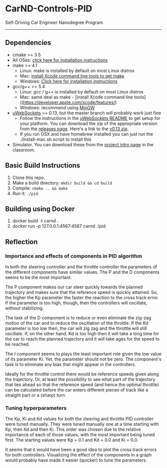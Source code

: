 # CarND-Controls-PID
Self-Driving Car Engineer Nanodegree Program

---

## Dependencies

* cmake >= 3.5
 * All OSes: [click here for installation instructions](https://cmake.org/install/)
* make >= 4.1
  * Linux: make is installed by default on most Linux distros
  * Mac: [install Xcode command line tools to get make](https://developer.apple.com/xcode/features/)
  * Windows: [Click here for installation instructions](http://gnuwin32.sourceforge.net/packages/make.htm)
* gcc/g++ >= 5.4
  * Linux: gcc / g++ is installed by default on most Linux distros
  * Mac: same deal as make - [install Xcode command line tools]((https://developer.apple.com/xcode/features/)
  * Windows: recommend using [MinGW](http://www.mingw.org/)
* [uWebSockets](https://github.com/uWebSockets/uWebSockets) == 0.13, but the master branch will probably work just fine
  * Follow the instructions in the [uWebSockets README](https://github.com/uWebSockets/uWebSockets/blob/master/README.md) to get setup for your platform. You can download the zip of the appropriate version from the [releases page](https://github.com/uWebSockets/uWebSockets/releases). Here's a link to the [v0.13 zip](https://github.com/uWebSockets/uWebSockets/archive/v0.13.0.zip).
  * If you run OSX and have homebrew installed you can just run the ./install-mac.sh script to install this
* Simulator. You can download these from the [project intro page](https://classroom.udacity.com/nanodegrees/nd013/parts/40f38239-66b6-46ec-ae68-03afd8a601c8/modules/aca605f8-8219-465d-9c5d-ca72c699561d/lessons/e8235395-22dd-4b87-88e0-d108c5e5bbf4/concepts/6a4d8d42-6a04-4aa6-b284-1697c0fd6562) in the classroom.

## Basic Build Instructions

1. Clone this repo.
2. Make a build directory: `mkdir build && cd build`
3. Compile: `cmake .. && make`
4. Run it: `./pid`.

## Building using Docker

1. docker build -t carnd .
2. docker run -p 127.0.0.1:4567:4567 carnd ./pid

## Reflection
### Importance and effects of components in PID algorithm

In both the steering controller and the throttle controller the parameters of the different components have similar values. The P and the D components seems to be the most important. 

The P component makes our car steer quickly towards the planned trajectory and makes sure that the reference speed is quickly attained. So, the higher the Kp parameter the faster the reaction to the cross track error. If the parameter is too high, though, then the controllers will oscillate, without stabilizing.

The task of the D component is to reduce or even eliminate the zig-zag motion of the car and to reduce the oscillation of the throttle. If the Kd parameter is too low then, the car will zig zag and the throttle will still oscillate. If, on the other hand, Kd is too high then it will take a long time for the car to reach the planned trajectory and it will take ages for the speed to be reached.

The I component seems to plays the least important role given the low value of its parameter Ki. Yet, the parameter should not be zero. The component's task is to eliminate any bias that might appear in the controllers.

Ideally for the throttle control there would be reference speeds given along the trajectory. Or, at least the possibility to see what part of the trajectory that lies ahead so that the reference speed (and hence the optimal throttle) can be calculated before the car enters different pieces of track like a straight part or a (sharp) turn.


### Tuning hyperparameters
The Kp, Ki and Kd values for both the steering and throttle PID controller were tuned manually. They were tuned manually one at a time starting with Kp, then Kd and then Ki. This order was chosen due to the relative importance of each of those values, with the most important being tuned first. The starting values were Kp = 0.1 and Kd = 0.0 and Ki = 0.0.

It seems that it would have been a good idea to plot the cross track errors for both controllers. Visualizing the effect of the components in a graph would probably have made it easier (quicker) to tune the parameters.